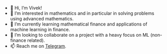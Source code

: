 - 👋 Hi, I’m Vivek!
- 👀 I’m interested in mathematics and in particular in solving problems using advanced mathematics.
- 🌱 I’m currently learning mathematical finance and applications of machine learning in finance.
- 💞️ I’m looking to collaborate on a project with a heavy focus on ML (non-finance related).
- 📫 Reach me on [Telegram](https://t.me/TheVivek).

<!---
SatyaVivekBoddu/SatyaVivekBoddu is a ✨ special ✨ repository because its `README.md` (this file) appears on your GitHub profile.
You can click the Preview link to take a look at your changes.
--->

